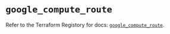 # `google_compute_route`

Refer to the Terraform Registory for docs: [`google_compute_route`](https://registry.terraform.io/providers/hashicorp/google/5.8.0/docs/resources/compute_route).
